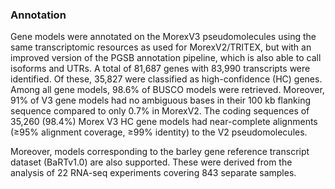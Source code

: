 ### Annotation

Gene models were annotated on the MorexV3 pseudomolecules using the same transcriptomic 
resources as used for MorexV2/TRITEX, but with an improved version of the PGSB annotation pipeline, 
which is also able to call isoforms and UTRs. A total of 81,687 genes with 83,990 transcripts were identified. 
Of these, 35,827 were classified as high-confidence (HC) genes. Among all gene models, 
98.6% of BUSCO models were retrieved. Moreover, 91% of V3 gene models had no ambiguous bases 
in their 100 kb flanking sequence compared to only 0.7% in MorexV2. The coding sequences of 35,260 
(98.4%) Morex V3 HC gene models had near-complete alignments (≥95% alignment coverage, ≥99% identity) 
to the V2 pseudomolecules.

Moreover, models corresponding to the barley gene reference transcript dataset (BaRTv1.0) are also supported.
These were derived from the analysis of 22 RNA-seq experiments covering 843 separate samples. 
